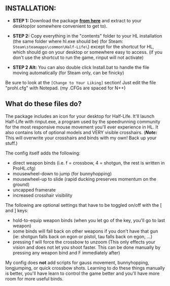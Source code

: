## INSTALLATION:

- **STEP 1:** Download the package **[from here](https://github.com/Silquetoast/ProHL/releases/latest)** and extract to your desktop(or somewhere convenient to get to).

- **STEP 2:** Copy everything in the "contents" folder to your HL installation (the same folder where hl.exe should be) (for Steam: `Steam\steamapps\common\Half-Life\`) except for the shortcut for HL, which should go on your desktop or somewhere easy to access. (if you don't use the shortcut to run the game, rinput will not activate)

- **STEP 2 Alt:** You can also double click Install.bat to handle the file moving automatically (for Steam only, can be finicky)

Be sure to look at the `[Change to Your Liking]` section! Just edit the file "prohl.cfg" with Notepad. (my .CFGs are spaced for N++)


## What do these files do?

The package includes an icon for your desktop for Half-Life. It'll launch Half-Life with rinput.exe, a program used by the speedrunning community for the most responsive mouse movement you'll ever experience in HL. It also contains lots of optional models and VERY visible crosshairs. (***Note:*** This will overwrite your crosshairs and binds with my own! Back up your stuff.)

The config itself adds the following:
 - direct weapon binds (i.e. f = crossbow, 4 = shotgun, the rest is written in ProHL.cfg)
 - mousewheel-down to jump (for bunnyhopping)
 - mousewheel-up to slide (rapid ducking preserves momentum on the ground)
 - uncapped framerate
 - increased crosshair visibility
 
The following are optional settings that have to be toggled on/off with the [ and ] keys:
 - hold-to-equip weapon binds (when you let go of the key, you'll go to last weapon)
 - some binds will fall back on other weapons if you don't have that gun (ie: shotgun falls back on egon or pistol, tau falls back on egon, ...)
 - pressing f will force the crossbow to unzoom (This only effects your vision and does not let you shoot faster. This can be done manually by pressing any weapon bind and F immediately after)

My config does **not** add scripts for gauss movement, bunnyhopping, longjumping, or quick crossbow shots. Learning to do these things manually is better, you'll have learn to control the game better and you'll have more room for more useful binds.
